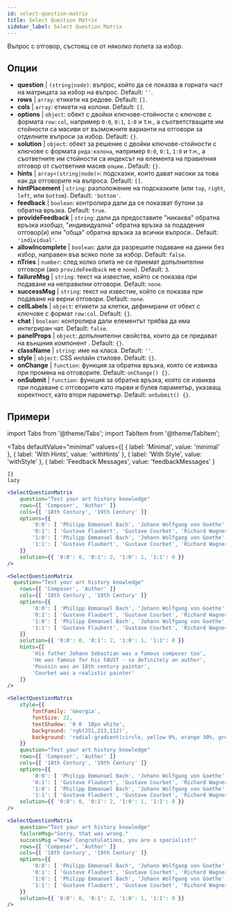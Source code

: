 ```yaml
---
id: select-question-matrix
title: Select Question Matrix
sidebar_label: Select Question Matrix
---
```


Въпрос с отговор, състоящ се от няколко полета за избор.

## Опции

* __question__ | `(string|node)`: въпрос, който да се показва в горната част на матрицата за избор на въпрос. Default: `''`.
* __rows__ | `array`: етикети на редове. Default: `[]`.
* __cols__ | `array`: етикети на колони. Default: `[]`.
* __options__ | `object`: обект с двойки ключове-стойности с ключове с формата `row:col`, например `0:0`, `0:1`, `1:0` и т.н., а съответстващите им стойности са масиви от възможните варианти на отговори за отделните въпроси за избор. Default: `{}`.
* __solution__ | `object`: обект за решение с двойки ключове-стойности с ключове с формата `реда:колона`, например `0:0`, `0:1`, `1:0` и т.н., а съответните им стойности са индексът на елемента на правилния отговор от съответния масив `опции`.. Default: `{}`.
* __hints__ | `array<(string|node)>`: подсказки, които дават насоки за това как да отговорите на въпроса. Default: `[]`.
* __hintPlacement__ | `string`: разположение на подсказките (или `top`, `right`, `left`, или `bottom`). Default: `'bottom'`.
* __feedback__ | `boolean`: контролира дали да се показват бутони за обратна връзка. Default: `true`.
* __provideFeedback__ | `string`: дали да предоставите "никаква" обратна връзка изобщо, "индивидуална" обратна връзка за подадения отговор(и) или "обща" обратна връзка за всички въпроси.. Default: `'individual'`.
* __allowIncomplete__ | `boolean`: дали да разрешите подаване на данни без избор, направен във всяко поле за избор. Default: `false`.
* __nTries__ | `number`: след колко опита не се приемат допълнителни отговори (ако `provideFeedback` не е `none`). Default: `3`.
* __failureMsg__ | `string`: текст на известие, който се показва при подаване на неправилни отговори. Default: `none`.
* __successMsg__ | `string`: текст на известие, който се показва при подаване на верни отговори. Default: `none`.
* __cellLabels__ | `object`: етикети за клетки, дефинирани от обект с ключове с формат `row:col`. Default: `{}`.
* __chat__ | `boolean`: контролира дали елементът трябва да има интегриран чат. Default: `false`.
* __panelProps__ | `object`: допълнителни свойства, които да се предават на външния компонент <Panel /> . Default: `{}`.
* __className__ | `string`: име на класа. Default: `''`.
* __style__ | `object`: CSS инлайн стилове. Default: `{}`.
* __onChange__ | `function`: функция за обратна връзка, която се извиква при промяна на отговорите. Default: `onChange() {}`.
* __onSubmit__ | `function`: функция за обратна връзка, която се извиква при подаване с отговорите като първи и булев параметър, указващ коректност, като втори параметър. Default: `onSubmit() {}`.


## Примери


import Tabs from '@theme/Tabs';
import TabItem from '@theme/TabItem';

<Tabs
    defaultValue="minimal"
    values={[
        { label: 'Minimal', value: 'minimal' },
        { label: 'With Hints', value: 'withHints' },
        { label: 'With Style', value: 'withStyle' },
        { label: 'Feedback Messages', value: 'feedbackMessages' }
        
    ]}
    lazy
>

<TabItem value="minimal">

```jsx live
<SelectQuestionMatrix
    question="Test your art history knowledge"
    rows={[ 'Composer', 'Author' ]} 
    cols={[ '18th Century', '19th Century' ]} 
    options={{ 
        '0:0': [ 'Philipp Emmanuel Bach', 'Johann Wolfgang von Goethe', 'Nicolas Poussin'], 
        '0:1': [ 'Gustave Flaubert', 'Gustave Courbet', 'Richard Wagner'] ,
        '1:0': [ 'Philipp Emmanuel Bach', 'Johann Wolfgang von Goethe', 'Nicolas Poussin'],
        '1:1': [ 'Gustave Flaubert', 'Gustave Courbet', 'Richard Wagner'] 
    }} 
    solution={{ '0:0': 0, '0:1': 2, '1:0': 1, '1:1': 0 }}
/>
```
</TabItem>

<TabItem value="withHints">

```jsx live
<SelectQuestionMatrix
  question="Test your art history knowledge"
    rows={[ 'Composer', 'Author' ]} 
    cols={[ '18th Century', '19th Century' ]} 
    options={{ 
        '0:0': [ 'Philipp Emmanuel Bach', 'Johann Wolfgang von Goethe', 'Nicolas Poussin'], 
        '0:1': [ 'Gustave Flaubert', 'Gustave Courbet', 'Richard Wagner'] ,
        '1:0': [ 'Philipp Emmanuel Bach', 'Johann Wolfgang von Goethe', 'Nicolas Poussin'],
        '1:1': [ 'Gustave Flaubert', 'Gustave Courbet', 'Richard Wagner'] 
    }} 
    solution={{ '0:0': 0, '0:1': 2, '1:0': 1, '1:1': 0 }}
    hints={[
        'His father Johann Sebastian was a famous composer too',
        'He was famous for his FAUST - so definitely an author',
        'Poussin was an 18th century painter',
        'Courbet was a realistic painter'
    ]}
/>
```
</TabItem>

<TabItem value="withStyle">

```jsx live
<SelectQuestionMatrix
    style={{ 
        fontFamily: 'Georgia',
        fontSize: 22, 
        textShadow: '0 0  10px white',
        background: 'rgb(251,213,112)',
        background: 'radial-gradient(circle, yellow 0%, orange 30%, green 100%)'
    }}
    question="Test your art history knowledge"
    rows={[ 'Composer', 'Author' ]} 
    cols={[ '18th Century', '19th Century' ]} 
    options={{ 
        '0:0': [ 'Philipp Emmanuel Bach', 'Johann Wolfgang von Goethe', 'Nicolas Poussin'], 
        '0:1': [ 'Gustave Flaubert', 'Gustave Courbet', 'Richard Wagner'] ,
        '1:0': [ 'Philipp Emmanuel Bach', 'Johann Wolfgang von Goethe', 'Nicolas Poussin'],
        '1:1': [ 'Gustave Flaubert', 'Gustave Courbet', 'Richard Wagner'] }} 
    solution={{ '0:0': 0, '0:1': 2, '1:0': 1, '1:1': 0 }}
/>
```
</TabItem>


<TabItem value="feedbackMessages">

```jsx live
<SelectQuestionMatrix
    question="Test your art history knowledge"
    failureMsg="Sorry, that was wrong." 
    successMsg ="Wow! Congratulations, you are a specialist!"
    rows={[ 'Composer', 'Author' ]} 
    cols={[ '18th Century', '19th Century' ]} 
    options={{ 
        '0:0': [ 'Philipp Emmanuel Bach', 'Johann Wolfgang von Goethe', 'Nicolas Poussin'], 
        '0:1': [ 'Gustave Flaubert', 'Gustave Courbet', 'Richard Wagner'] ,
        '1:0': [ 'Philipp Emmanuel Bach', 'Johann Wolfgang von Goethe', 'Nicolas Poussin'],
        '1:1': [ 'Gustave Flaubert', 'Gustave Courbet', 'Richard Wagner'] 
    }} 
    solution={{ '0:0': 0, '0:1': 2, '1:0': 1, '1:1': 0 }}
/>
```

</TabItem>

</Tabs>

